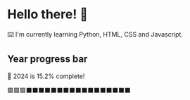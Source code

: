 # Hello there! 👋

⌨️ I'm currently learning Python, HTML, CSS and Javascript.

## Year progress bar

📅 2024 is 15.2% complete!

🟩🟩🟩⬛⬛⬛⬛⬛⬛⬛⬛⬛⬛⬛⬛⬛⬛⬛⬛⬛